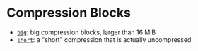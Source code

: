 # Compression Blocks

 * [`big`](big): big compression blocks, larger than 16 MiB
 * [`short`](short): a "short" compression that is actually uncompressed
